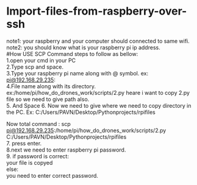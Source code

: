 # Import-files-from-raspberry-over-ssh
note1: your raspberry and your computer should connected to same wifi.<br/>
note2: you should know what is your raspberry pi ip address.<br/>
#How USE SCP Command
steps to follow as bellow:<br/>
  1.open your cmd in your PC<br/>
  2.Type scp and space.<br/>
  3.Type your raspberry pi name along with @ symbol.  ex: pi@192.168.29.235:<br/>
  4.File name along with its directory. ex:/home/pi/how_do_drones_work/scripts/2.py heare i want to copy 2.py file so we need to give path also. <br/>
  5. And Space
  6. Now we need to give where we need to copy directory in the PC.  Ex: C:/Users/PAVN/Desktop/Pythonprojects/rpifiles<br/>

  Now total command : scp pi@192.168.29.235:/home/pi/how_do_drones_work/scripts/2.py C:/Users/PAVN/Desktop/Pythonprojects/rpifiles<br/>
  7. press enter.<br/>
  8.next we need to enter raspberry pi password.<br/>
  9. if password is correct:<br/>
         your file is copyed<br/>
    else:<br/>
        you need to enter correct password.<br/>


